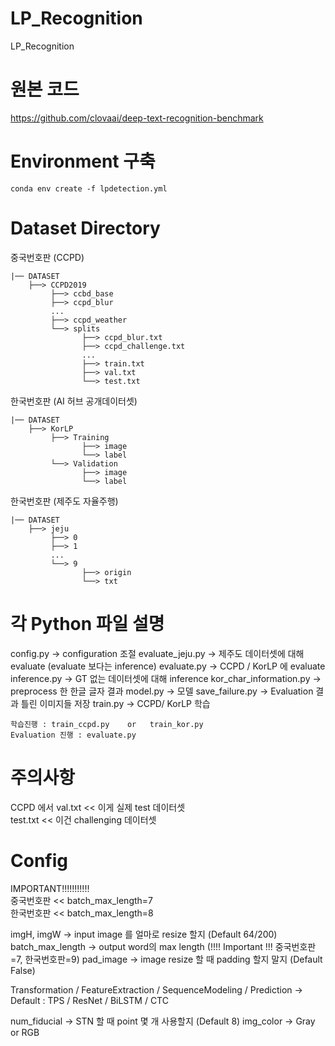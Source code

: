 # LP_Recognition
LP_Recognition

# 원본 코드

https://github.com/clovaai/deep-text-recognition-benchmark

# Environment 구축

```
conda env create -f lpdetection.yml
```

# Dataset Directory

중국번호판 (CCPD)
```
|── DATASET
    ├──> CCPD2019
         ├──> ccbd_base
         ├──> ccpd_blur
         ...
         ├──> ccpd_weather
         └──> splits
                ├──> ccpd_blur.txt
                ├──> ccpd_challenge.txt
                ...
                ├──> train.txt
                ├──> val.txt
                └──> test.txt
```

한국번호판 (AI 허브 공개데이터셋)
```
|── DATASET
    ├──> KorLP
         ├──> Training
                ├──> image
                └──> label
         └──> Validation
                ├──> image
                └──> label
```

한국번호판 (제주도 자율주행)
```
|── DATASET
    ├──> jeju
         ├──> 0
         ├──> 1
         ...
         └──> 9
                ├──> origin
                └──> txt
```

# 각 Python 파일 설명
config.py -> configuration 조절
evaluate_jeju.py -> 제주도 데이터셋에 대해 evaluate (evaluate 보다는 inference)
evaluate.py -> CCPD / KorLP 에 evaluate
inference.py -> GT 없는 데이터셋에 대해 inference
kor_char_information.py -> preprocess 한 한글 글자 결과
model.py -> 모델
save_failure.py -> Evaluation 결과 틀린 이미지들 저장
train.py -> CCPD/ KorLP 학습

```
학습진행 : train_ccpd.py    or   train_kor.py
Evaluation 진행 : evaluate.py
```

# 주의사항
CCPD 에서
val.txt << 이게 실제 test 데이터셋  
test.txt << 이건 challenging 데이터셋  

# Config
IMPORTANT!!!!!!!!!!!  
중국번호판 << batch_max_length=7  
한국번호판 << batch_max_length=8  

imgH, imgW -> input image 를 얼마로 resize 할지 (Default 64/200)
batch_max_length -> output word의 max length  (!!!! Important !!! 중국번호판=7, 한국번호판=9)
pad_image -> image resize 할 때 padding 할지 말지 (Default False)

Transformation / FeatureExtraction / SequenceModeling / Prediction -> Default : TPS / ResNet / BiLSTM / CTC

num_fiducial -> STN 할 때 point 몇 개 사용할지  (Default 8)
img_color -> Gray or RGB
